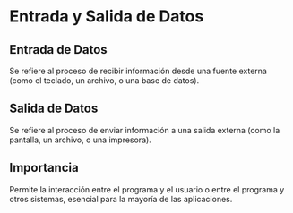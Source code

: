 # Entrada y Salida de Datos
## Entrada de Datos
Se refiere al proceso de recibir información desde una fuente externa (como el teclado, un archivo, o una base de datos).
## Salida de Datos
Se refiere al proceso de enviar información a una salida externa (como la pantalla, un archivo, o una impresora).
## Importancia
Permite la interacción entre el programa y el usuario o entre el programa y otros sistemas, esencial para la mayoría de las aplicaciones.